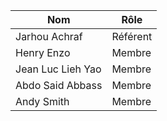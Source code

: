 | Nom               | Rôle     |
| ----------------- | -------- |
| Jarhou Achraf     | Référent |
| Henry Enzo        | Membre   |
| Jean Luc Lieh Yao | Membre   |
| Abdo Said Abbass  | Membre   |
| Andy Smith        | Membre   |
